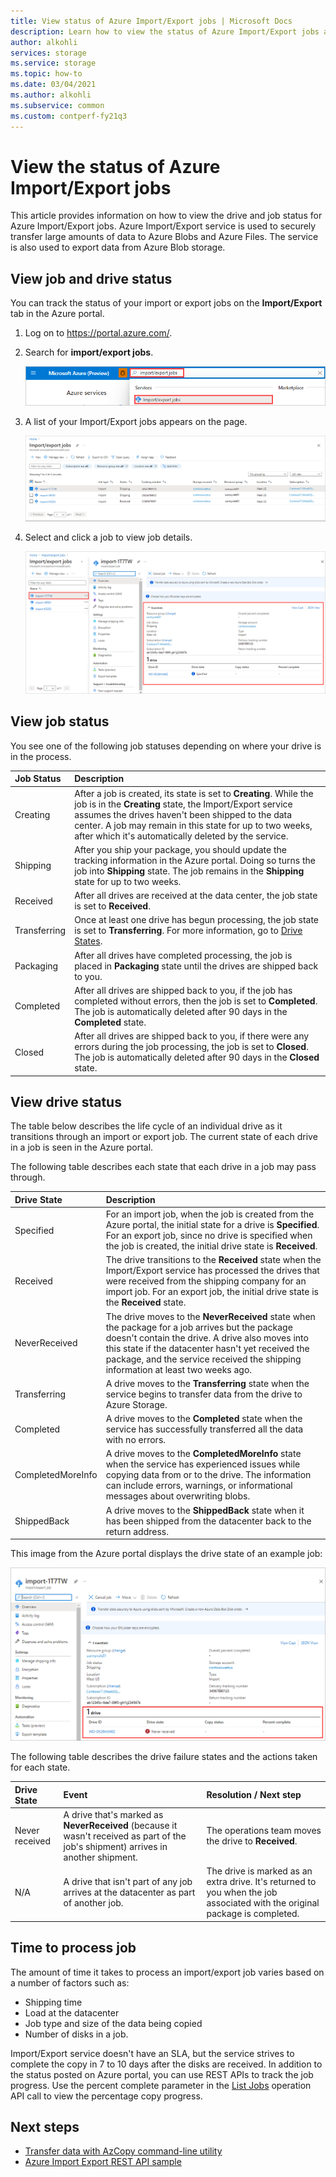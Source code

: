 ```yaml
---
title: View status of Azure Import/Export jobs | Microsoft Docs
description: Learn how to view the status of Azure Import/Export jobs and the drives used. Understand the factors that affect how long it takes to process a job.
author: alkohli
services: storage
ms.service: storage
ms.topic: how-to
ms.date: 03/04/2021
ms.author: alkohli
ms.subservice: common
ms.custom: contperf-fy21q3
---
```

# View the status of Azure Import/Export jobs

This article provides information on how to view the drive and job status for Azure Import/Export jobs. Azure Import/Export service is used to securely transfer large amounts of data to Azure Blobs and Azure Files. The service is also used to export data from Azure Blob storage.  

## View job and drive status
You can track the status of your import or export jobs on the **Import/Export** tab in the Azure portal.
1. Log on to https://portal.azure.com/.
2. Search for **import/export jobs**.

    ![Search on import/export jobs](./media/storage-import-export-view-drive-status/open-import-export-tab.png)

 3. A list of your Import/Export jobs appears on the page.

    ![View Job State](./media/storage-import-export-view-drive-status/job-state.png)

4. Select and click a job to view job details.

   ![View detailed job status](./media/storage-import-export-view-drive-status/job-detail.png)
  
## View job status

You see one of the following job statuses depending on where your drive is in the process.

| Job Status | Description |
|:--- |:--- |
| Creating | After a job is created, its state is set to **Creating**. While the job is in the **Creating** state, the Import/Export service assumes the drives haven't been shipped to the data center. A job may remain in this state for up to two weeks, after which it's automatically deleted by the service. |
| Shipping | After you ship your package, you should update the tracking information in the Azure portal.  Doing so turns the job into **Shipping** state. The job remains in the **Shipping** state for up to two weeks. 
| Received | After all drives are received at the data center, the job state is set to **Received**. |
| Transferring | Once at least one drive has begun processing, the job state is set to **Transferring**. For more information, go to [Drive States](#view-drive-status). |
| Packaging | After all drives have completed processing, the job is placed in **Packaging** state until the drives are shipped back to you. |
| Completed | After all drives are shipped back to you, if the job has completed without errors, then the job is set to **Completed**. The job is automatically deleted after 90 days in the **Completed** state. |
| Closed | After all drives are shipped back to you, if there were any errors during the job processing, the job is set to **Closed**. The job is automatically deleted after 90 days in the **Closed** state. |

## View drive status

The table below describes the life cycle of an individual drive as it transitions through an import or export job. The current state of each drive in a job is seen in the Azure portal.

The following table describes each state that each drive in a job may pass through.

| Drive State | Description |
|:--- |:--- |
| Specified | For an import job, when the job is created from the Azure portal, the initial state for a drive is **Specified**. For an export job, since no drive is specified when the job is created, the initial drive state is **Received**. |
| Received | The drive transitions to the **Received** state when the Import/Export service has processed the drives that were received from the shipping company for an import job. For an export job, the initial drive state is the **Received** state. |
| NeverReceived | The drive moves to the **NeverReceived** state when the package for a job arrives but the package doesn't contain the drive. A drive also moves into this state if the datacenter hasn't yet received the package, and the service received the shipping information at least two weeks ago. |
| Transferring | A drive moves to the **Transferring** state when the service begins to transfer data from the drive to Azure Storage. |
| Completed | A drive moves to the **Completed** state when the service has successfully transferred all the data with no errors.
| CompletedMoreInfo | A drive moves to the **CompletedMoreInfo** state when the service has experienced issues while copying data from or to the drive. The information can include errors, warnings, or informational messages about overwriting blobs.
| ShippedBack | A drive moves to the **ShippedBack** state when it has been shipped from the datacenter back to the return address. |

This image from the Azure portal displays the drive state of an example job:

![View Drive State](./media/storage-import-export-view-drive-status/drive-state.png)

The following table describes the drive failure states and the actions taken for each state.

| Drive State | Event | Resolution / Next step |
|:--- |:--- |:--- |
| Never received | A drive that's marked as **NeverReceived** (because it wasn't received as part of the job's shipment) arrives in another shipment. | The operations team moves the drive to **Received**. |
| N/A | A drive that isn't part of any job arrives at the datacenter as part of another job. | The drive is marked as an extra drive. It's returned to you when the job associated with the original package is completed. |

## Time to process job
The amount of time it takes to process an import/export job varies based on a number of factors such as:

-  Shipping time
-  Load at the datacenter
-  Job type and size of the data being copied
-  Number of disks in a job. 

Import/Export service doesn't have an SLA, but the service strives to complete the copy in 7 to 10 days after the disks are received. 
In addition to the status posted on Azure portal, you can use REST APIs to track the job progress. Use the percent complete parameter in the [List Jobs](/previous-versions/azure/dn529083(v=azure.100)) operation API call to view  the percentage copy progress.


## Next steps

* [Transfer data with AzCopy command-line utility](../storage/common/storage-use-azcopy-v10.md)
* [Azure Import Export REST API sample](https://github.com/Azure-Samples/storage-dotnet-import-export-job-management/)